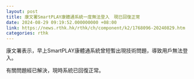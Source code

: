 ```yaml
---
layout: post
title: 康文署SmartPLAY康體通系統一度無法登入　現已回復正常
date: 2024-08-29 09:19:52.000000000 +08:00
link: https://news.rthk.hk/rthk/ch/component/k2/1768096-20240829.htm
categories: rthk
---
```


康文署表示，早上SmartPLAY康體通系統曾短暫出現技術問題，導致用戶無法登入。

有關問題經已解決，現時系統已回復正常。
